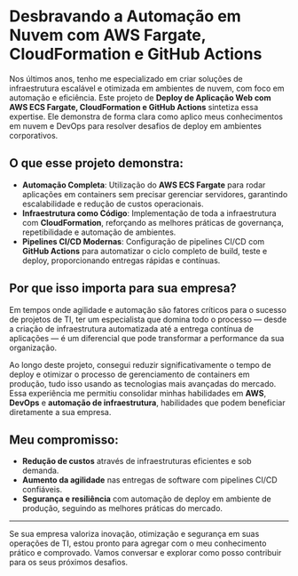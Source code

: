 # Desbravando a Automação em Nuvem com AWS Fargate, CloudFormation e GitHub Actions

Nos últimos anos, tenho me especializado em criar soluções de infraestrutura escalável e otimizada em ambientes de nuvem, com foco em automação e eficiência. Este projeto de **Deploy de Aplicação Web com AWS ECS Fargate, CloudFormation e GitHub Actions** sintetiza essa expertise. Ele demonstra de forma clara como aplico meus conhecimentos em nuvem e DevOps para resolver desafios de deploy em ambientes corporativos.

## O que esse projeto demonstra:

- **Automação Completa**: Utilização do **AWS ECS Fargate** para rodar aplicações em containers sem precisar gerenciar servidores, garantindo escalabilidade e redução de custos operacionais.
- **Infraestrutura como Código**: Implementação de toda a infraestrutura com **CloudFormation**, reforçando as melhores práticas de governança, repetibilidade e automação de ambientes.
- **Pipelines CI/CD Modernas**: Configuração de pipelines CI/CD com **GitHub Actions** para automatizar o ciclo completo de build, teste e deploy, proporcionando entregas rápidas e contínuas.

## Por que isso importa para sua empresa?

Em tempos onde agilidade e automação são fatores críticos para o sucesso de projetos de TI, ter um especialista que domina todo o processo — desde a criação de infraestrutura automatizada até a entrega contínua de aplicações — é um diferencial que pode transformar a performance da sua organização.

Ao longo deste projeto, consegui reduzir significativamente o tempo de deploy e otimizar o processo de gerenciamento de containers em produção, tudo isso usando as tecnologias mais avançadas do mercado. Essa experiência me permitiu consolidar minhas habilidades em **AWS**, **DevOps** e **automação de infraestrutura**, habilidades que podem beneficiar diretamente a sua empresa.

## Meu compromisso:

- **Redução de custos** através de infraestruturas eficientes e sob demanda.
- **Aumento da agilidade** nas entregas de software com pipelines CI/CD confiáveis.
- **Segurança e resiliência** com automação de deploy em ambiente de produção, seguindo as melhores práticas do mercado.

---

Se sua empresa valoriza inovação, otimização e segurança em suas operações de TI, estou pronto para agregar com o meu conhecimento prático e comprovado. Vamos conversar e explorar como posso contribuir para os seus próximos desafios.
